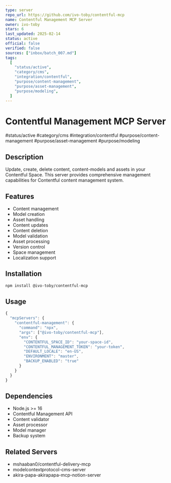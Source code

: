 ```yaml
---
type: server
repo_url: https://github.com/ivo-toby/contentful-mcp
name: Contentful Management MCP Server
owner: ivo-toby
stars: 6
last_updated: 2025-02-14
status: active
official: false
verified: false
sources: ["inbox/batch_007.md"]
tags:
  [
    "status/active",
    "category/cms",
    "integration/contentful",
    "purpose/content-management",
    "purpose/asset-management",
    "purpose/modeling",
  ]
---
```


# Contentful Management MCP Server

#status/active #category/cms #integration/contentful #purpose/content-management #purpose/asset-management #purpose/modeling

## Description

Update, create, delete content, content-models and assets in your Contentful Space. This server provides comprehensive management capabilities for Contentful content management system.

## Features

- Content management
- Model creation
- Asset handling
- Content updates
- Content deletion
- Model validation
- Asset processing
- Version control
- Space management
- Localization support

## Installation

```bash
npm install @ivo-toby/contentful-mcp
```

## Usage

```javascript
{
  "mcpServers": {
    "contentful-management": {
      "command": "npx",
      "args": ["@ivo-toby/contentful-mcp"],
      "env": {
        "CONTENTFUL_SPACE_ID": "your-space-id",
        "CONTENTFUL_MANAGEMENT_TOKEN": "your-token",
        "DEFAULT_LOCALE": "en-US",
        "ENVIRONMENT": "master",
        "BACKUP_ENABLED": "true"
      }
    }
  }
}
```

## Dependencies

- Node.js >= 16
- Contentful Management API
- Content validator
- Asset processor
- Model manager
- Backup system

## Related Servers

- mshaaban0/contentful-delivery-mcp
- modelcontextprotocol-cms-server
- akira-papa-akirapapa-mcp-notion-server
